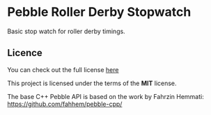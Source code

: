 # Pebble Roller Derby Stopwatch

Basic stop watch for roller derby timings.

## Licence

You can check out the full license [here](https://github.com/nornex/pebble-derby-stopwatch/blob/master/LICENCE)

This project is licensed under the terms of the **MIT** license.

The base C++ Pebble API is based on the work by Fahrzin Hemmati: https://github.com/fahhem/pebble-cpp/
